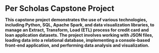 <strong><span style="font-size: 25px;">Per Scholas Capstone Project</span><strong>

This capstone project demonstrates the use of various technologies, including Python, SQL, Apache Spark, and data visualization libraries, to manage an Extract, Transform, Load (ETL) 
process for credit card and loan application datasets. The project involves working with JSON files, loading data into a relational database, implementing a console-based front-end application, 
and performing data analysis and visualization.
